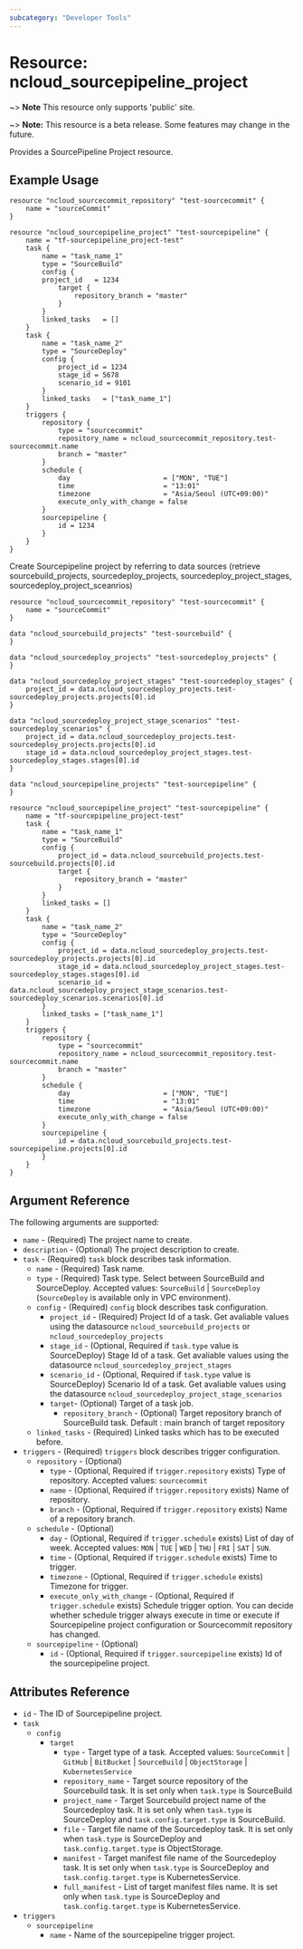 ```yaml
---
subcategory: "Developer Tools"
---
```



# Resource: ncloud_sourcepipeline_project

~> **Note** This resource only supports 'public' site.

~> **Note:** This resource is a beta release. Some features may change in the future.

Provides a SourcePipeline Project resource.

## Example Usage

```hcl
resource "ncloud_sourcecommit_repository" "test-sourcecommit" {
	name = "sourceCommit"
}

resource "ncloud_sourcepipeline_project" "test-sourcepipeline" {
    name = "tf-sourcepipeline_project-test"
    task {
        name = "task_name_1"
        type = "SourceBuild"
        config {
	    project_id   = 1234
            target {
                repository_branch = "master"
            }
        }
        linked_tasks   = []
    }
    task {
        name = "task_name_2"
        type = "SourceDeploy"
        config {
            project_id = 1234
            stage_id = 5678
            scenario_id = 9101
        }
        linked_tasks   = ["task_name_1"]
    }
    triggers {
        repository {
            type = "sourcecommit"
            repository_name = ncloud_sourcecommit_repository.test-sourcecommit.name
            branch = "master"
        }
        schedule {
            day                       = ["MON", "TUE"]
            time                      = "13:01"
            timezone                  = "Asia/Seoul (UTC+09:00)"
            execute_only_with_change = false
        }
        sourcepipeline {
            id = 1234
        }
    }
}
```

Create Sourcepipeline project by referring to data sources (retrieve sourcebuild_projects, sourcedeploy_projects, sourcedeploy_project_stages, sourcedeploy_project_sceanrios)

```hcl
resource "ncloud_sourcecommit_repository" "test-sourcecommit" {
    name = "sourceCommit"
}

data "ncloud_sourcebuild_projects" "test-sourcebuild" {
}

data "ncloud_sourcedeploy_projects" "test-sourcedeploy_projects" {
}

data "ncloud_sourcedeploy_project_stages" "test-sourcedeploy_stages" {
    project_id = data.ncloud_sourcedeploy_projects.test-sourcedeploy_projects.projects[0].id
}

data "ncloud_sourcedeploy_project_stage_scenarios" "test-sourcedeploy_scenarios" {
    project_id = data.ncloud_sourcedeploy_projects.test-sourcedeploy_projects.projects[0].id
    stage_id = data.ncloud_sourcedeploy_project_stages.test-sourcedeploy_stages.stages[0].id
}

data "ncloud_sourcepipeline_projects" "test-sourcepipeline" {
}

resource "ncloud_sourcepipeline_project" "test-sourcepipeline" {
    name = "tf-sourcepipeline_project-test"
    task {
        name = "task_name_1"
        type = "SourceBuild"
        config {
            project_id = data.ncloud_sourcebuild_projects.test-sourcebuild.projects[0].id
            target {
                repository_branch = "master"
            }
        }
        linked_tasks = []
    }
    task {
        name = "task_name_2"
        type = "SourceDeploy"
        config {
            project_id = data.ncloud_sourcedeploy_projects.test-sourcedeploy_projects.projects[0].id
            stage_id = data.ncloud_sourcedeploy_project_stages.test-sourcedeploy_stages.stages[0].id
            scenario_id = data.ncloud_sourcedeploy_project_stage_scenarios.test-sourcedeploy_scenarios.scenarios[0].id
        }
        linked_tasks = ["task_name_1"]
    }
    triggers {
        repository {
            type = "sourcecommit"
            repository_name = ncloud_sourcecommit_repository.test-sourcecommit.name
            branch = "master"
        }
        schedule {
            day                       = ["MON", "TUE"]
            time                      = "13:01"
            timezone                  = "Asia/Seoul (UTC+09:00)"
            execute_only_with_change = false
        }
        sourcepipeline {
            id = data.ncloud_sourcebuild_projects.test-sourcepipeline.projects[0].id
        }
    }
}
```

## Argument Reference

The following arguments are supported:

*   `name` - (Required) The project name to create.
*   `description` - (Optional) The project description to create.
*   `task` - (Required) `task` block describes task information.
    *   `name` - (Required) Task name.
    *   `type` - (Required) Task type. Select between SourceBuild and SourceDeploy. Accepted values: `SourceBuild` | `SourceDeploy` (`SourceDeploy` is available only in VPC environment).
    *   `config` - (Required) `config` block describes task configuration.
        *   `project_id` - (Required) Project Id of a task. Get avaliable values using the datasource `ncloud_sourcebuild_projects` or `ncloud_sourcedeploy_projects`
        *   `stage_id` - (Optional, Required if `task.type` value is SourceDeploy) Stage Id of a task. Get avaliable values using the datasource `ncloud_sourcedeploy_project_stages`
        *   `scenario_id` - (Optional, Required if `task.type` value is SourceDeploy) Scenario Id of a task. Get avaliable values using the datasource `ncloud_sourcedeploy_project_stage_scenarios`
        *   `target`- (Optional) Target of a task job.
            *   `repository_branch` - (Optional) Target repository branch of SourceBuild task. Default : main branch of target repository
    *   `linked_tasks` - (Required) Linked tasks which has to be executed before.
*   `triggers` - (Required) `triggers` block describes trigger configuration.
    *   `repository` - (Optional)
        *   `type` - (Optional, Required if `trigger.repository` exists) Type of repository. Accepted values: `sourcecommit`
        *   `name` - (Optional, Required if `trigger.repository` exists) Name of repository.
        *   `branch` - (Optional, Required if `trigger.repository` exists) Name of a repository branch.
    *   `schedule` - (Optional)
        *   `day` - (Optional, Required if `trigger.schedule` exists) List of day of week. Accepted values: `MON` | `TUE` | `WED` | `THU` | `FRI` | `SAT` | `SUN`.
        *   `time` - (Optional, Required if `trigger.schedule` exists) Time to trigger.
        *   `timezone` - (Optional, Required if `trigger.schedule` exists) Timezone for trigger.
        *   `execute_only_with_change` - (Optional, Required if `trigger.schedule` exists) Schedule trigger option. You can decide whether schedule trigger always execute in time or execute if Sourcepipeline project configuration or Sourcecommit repository has changed.
    *   `sourcepipeline` - (Optional)
        *   `id` - (Optional, Required if `trigger.sourcepipeline` exists) Id of the sourcepipeline project.

## Attributes Reference

*   `id` - The ID of Sourcepipeline project.
*   `task`
    *   `config`
        *   `target`
            *   `type` - Target type of a task. Accepted values: `SourceCommit` | `GitHub` | `BitBucket` | `SourceBuild` | `ObjectStorage` | `KubernetesService`
            *   `repository_name` - Target source repository of the Sourcebuild task. It is set only when `task.type` is SourceBuild
            *   `project_name` - Target Sourcebuild project name of the Sourcedeploy task. It is set only when `task.type` is SourceDeploy and `task.config.target.type` is SourceBuild.
            *   `file` - Target file name of the Sourcedeploy task. It is set only when `task.type` is SourceDeploy and `task.config.target.type` is ObjectStorage.
            *   `manifest` - Target manifest file name of the Sourcedeploy task. It is set only when `task.type` is SourceDeploy and `task.config.target.type` is KubernetesService.
            *   `full_manifest` - List of target manifest files name. It is set only when `task.type` is SourceDeploy and `task.config.target.type` is KubernetesService.
*   `triggers`
    *   `sourcepipeline` 
        * `name` - Name of the sourcepipeline trigger project.
